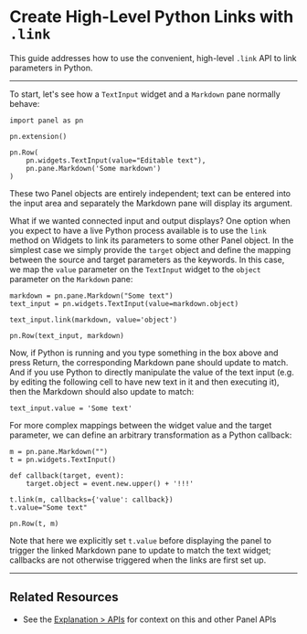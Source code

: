 # Create High-Level Python Links with `.link`

This guide addresses how to use the convenient, high-level `.link` API to link parameters in Python.

---

To start, let's see how a ``TextInput`` widget and a ``Markdown`` pane normally behave:

```{pyodide}
import panel as pn

pn.extension()

pn.Row(
    pn.widgets.TextInput(value="Editable text"),
    pn.pane.Markdown('Some markdown')
)
```

These two Panel objects are entirely independent; text can be entered into the input area and separately the Markdown pane will display its argument.

What if we wanted connected input and output displays?  One option when you expect to have a live Python process available is to use the ``link`` method on Widgets to link its parameters to some other Panel object. In the simplest case we simply provide the ``target`` object and define the mapping between the source and target parameters as the keywords. In this case, we map the ``value`` parameter on the ``TextInput`` widget to the ``object`` parameter on the ``Markdown`` pane:

```{pyodide}
markdown = pn.pane.Markdown("Some text")
text_input = pn.widgets.TextInput(value=markdown.object)

text_input.link(markdown, value='object')

pn.Row(text_input, markdown)
```

Now, if Python is running and you type something in the box above and press Return, the corresponding Markdown pane should update to match.  And if you use Python to directly manipulate the value of the text input (e.g. by editing the following cell to have new text in it and then executing it), then the Markdown should also update to match:

```{pyodide}
text_input.value = 'Some text'
```

For more complex mappings between the widget value and the target parameter, we can define an arbitrary transformation as a Python callback:

```{pyodide}
m = pn.pane.Markdown("")
t = pn.widgets.TextInput()

def callback(target, event):
    target.object = event.new.upper() + '!!!'

t.link(m, callbacks={'value': callback})
t.value="Some text"

pn.Row(t, m)
```

Note that here we explicitly set `t.value` before displaying the panel to trigger the linked Markdown pane to update to match the text widget; callbacks are not otherwise triggered when the links are first set up.

---

## Related Resources
- See the [Explanation > APIs](../../explanation/apis/index.md) for context on this and other Panel APIs
